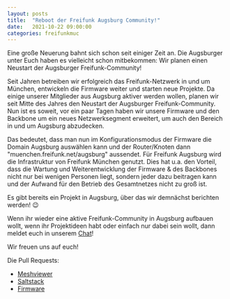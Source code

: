 ```yaml
---
layout: posts
title:  "Reboot der Freifunk Augsburg Community!"
date:   2021-10-22 09:00:00
categories: freifunkmuc
---
```


Eine große Neuerung bahnt sich schon seit einiger Zeit an. Die Augsburger unter Euch haben es vielleicht schon mitbekommen: Wir planen einen Neustart der Augsburger Freifunk-Community!

Seit Jahren betreiben wir erfolgreich das Freifunk-Netzwerk in und um München, entwickeln die Firmware weiter und starten neue Projekte. Da einige unserer Mitglieder aus Augsburg aktiver werden wollen, planen wir seit Mitte des Jahres den Neustart der Augsburger Freifunk-Community.
Nun ist es soweit, vor ein paar Tagen haben wir unsere Firmware und den Backbone um ein neues Netzwerksegment erweitert, um auch den Bereich in und um Augsburg abzudecken.

Das bedeutet, dass man nun im Konfigurationsmodus der Firmware die Domain Augsburg auswählen kann und der Router/Knoten dann "muenchen.freifunk.net/augsburg" aussendet.
Für Freifunk Augsburg wird die Infrastruktur von Freifunk München genutzt. Dies hat u.a. den Vorteil, dass die Wartung und Weiterentwicklung der Firmware & des Backbones nicht nur bei wenigen Personen liegt, sondern jeder dazu beitragen kann und der Aufwand für den Betrieb des Gesamtnetzes nicht zu groß ist.

Es gibt bereits ein Projekt in Augsburg, über das wir demnächst berichten werden! :wink:

Wenn ihr wieder eine aktive Freifunk-Community in Augsburg aufbauen wollt, wenn ihr Projektideen habt oder einfach nur dabei sein wollt, dann meldet euch in unserem [Chat](https://chat.ffmuc.net/freifunk/channels/freifunk-augsburg)!

Wir freuen uns auf euch!

Die Pull Requests:
 - [Meshviewer](https://github.com/freifunkMUC/meshviewer/pull/5)
 - [Saltstack](https://github.com/freifunkMUC/ffmuc-salt-public/pull/70)
 - [Firmware](https://github.com/freifunkMUC/site-ffm/pull/151)
